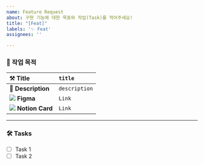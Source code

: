 ```yaml
---
name: Feature Request
about: 구현 기능에 대한 목표와 작업(Task)를 적어주세요!
title: "[Feat]"
labels: '✨ Feat'
assignees: ''

---
```


### 📝 작업 목적
| ⚒️ Title | `title` | 
| :--- | :--- |
| 📜 **Description** | `description` |
| ![](https://img.shields.io/badge/-black?logo=figma) **Figma** | `Link` |
| ![](https://img.shields.io/badge/-black?logo=notion) **Notion Card** | `Link` |

---

### 🛠️ Tasks

* [ ] Task 1
* [ ] Task 2
